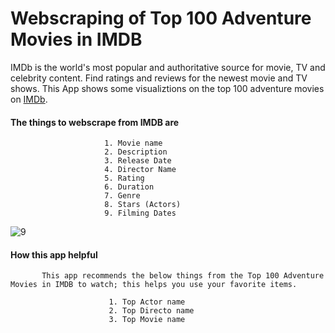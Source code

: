 # Webscraping  of Top 100 Adventure Movies in IMDB
IMDb is the world's most popular and authoritative source for movie, TV and celebrity content. Find ratings and reviews for the newest movie and TV shows.
This App shows some visualiztions on the top 100 adventure movies on [IMDb](https://www.imdb.com/).

####  The things to webscrape from IMDB are
        
                         1. Movie name
                         2. Description
                         3. Release Date
                         4. Director Name
                         5. Rating
                         6. Duration
                         7. Genre
                         8. Stars (Actors)
                         9. Filming Dates
                         

![9](https://user-images.githubusercontent.com/99767517/203007275-d4ff5ec3-0f32-42ed-b55e-c1b9e0378ecf.png)


#### How this app helpful
           
           This app recommends the below things from the Top 100 Adventure Movies in IMDB to watch; this helps you use your favorite items.
                          
                          1. Top Actor name
                          2. Top Directo name
                          3. Top Movie name
                          
                                              

